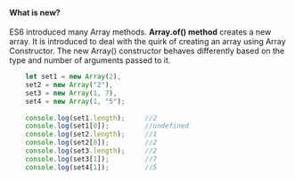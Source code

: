 <h4>What is new?</h4>

ES6 introduced many Array methods.
<strong>Array.of() method</strong> creates a new array. It is introduced to deal with the quirk of creating an array using Array Constructor. The new Array() constructor behaves differently based on the type and number of arguments passed to it.
```javascript
	let set1 = new Array(2),
    set2 = new Array("2"),
    set3 = new Array(1, 7),
    set4 = new Array(1, "5");
    
    console.log(set1.length);     //2
    console.log(set1[0]);         //undefined
    console.log(set2.length);     //1
    console.log(set2[0]);         //2
    console.log(set3.length);     //2
    console.log(set3[1]);         //7
    console.log(set4[1]);         //5
```